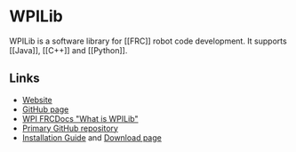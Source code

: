 # WPILib

WPILib is a software library for [[FRC]] robot code development. It supports [[Java]], [[C++]] and [[Python]].

## Links

- [Website](https://wpilib.org/)
- [GitHub page](https://github.com/wpilibsuite)
- [WPI FRCDocs "What is WPILib"](https://frcdocs.wpi.edu/en/stable/docs/software/what-is-wpilib.html)
- [Primary GitHub repository](https://github.com/wpilibsuite/allwpilib)
- [Installation Guide](https://docs.wpilib.org/en/latest/docs/zero-to-robot/step-2/wpilib-setup.html) and [Download page](https://github.com/wpilibsuite/allwpilib/releases)